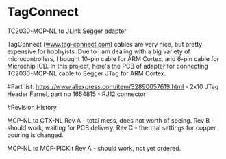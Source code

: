 # TagConnect
TC2030-MCP-NL to JLink Segger adapter

TagConnect (www.tag-connect.com) cables are very nice, but pretty expensive for hobbyists.
Due to I am dealing with a big variety of microcontrollers, I bought 10-pin cable for ARM Cortex, and 6-pin cable for Microchip ICD.
In this project, here's the PCB of adapter for connecting TC2030-MCP-NL cable to Segger JTag for ARM Cortex.

#Part list:
https://www.aliexpress.com/item/32890057619.html - 2x10 JTag Header
Farnel, part no 1654815 - RJ12 connector

#Revision History

MCP-NL to CTX-NL
Rev A - total mess, does not worth of seeing.
Rev B - should work, waiting for PCB delivery.
Rev C - thermal settings for copper pouring is changed.

MCP-NL to MCP-PICKit
Rev A - should work, not yet ordered.
